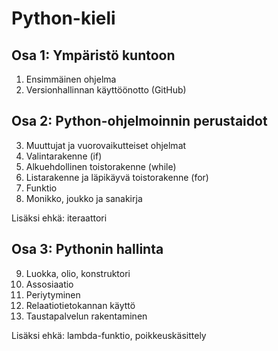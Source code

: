 # Python-kieli

## Osa 1: Ympäristö kuntoon
1. Ensimmäinen ohjelma
2. Versionhallinnan käyttöönotto (GitHub)

## Osa 2: Python-ohjelmoinnin perustaidot
3. Muuttujat ja vuorovaikutteiset ohjelmat
4. Valintarakenne (if)
5. Alkuehdollinen toistorakenne (while)
6. Listarakenne ja läpikäyvä toistorakenne (for)
7. Funktio
8. Monikko, joukko ja sanakirja

Lisäksi ehkä: iteraattori


## Osa 3: Pythonin hallinta
9. Luokka, olio, konstruktori
10. Assosiaatio
11. Periytyminen
12. Relaatiotietokannan käyttö
13. Taustapalvelun rakentaminen

Lisäksi ehkä: lambda-funktio, poikkeuskäsittely